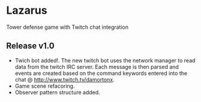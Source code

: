 # Lazarus

Tower defense game with Twitch chat integration

## Release v1.0
- Twich bot added!. The new twitch bot uses the network manager to read data from the twitch IRC server. Each message is then parsed and events are created based on the command keywords entered into the chat @ http://www.twitch.tv/damortonx. 
- Game scene refacoring.
- Observer pattern structure added.